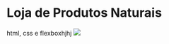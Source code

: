 # Loja de Produtos Naturais

html, css e flexboxhjhj
<img src="https://github.com/dieegobs/loja-de-produtos-naturais/blob/main/images/Site.png?raw=true"/>
